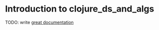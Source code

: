 # Introduction to clojure_ds_and_algs

TODO: write [great documentation](http://jacobian.org/writing/what-to-write/)
